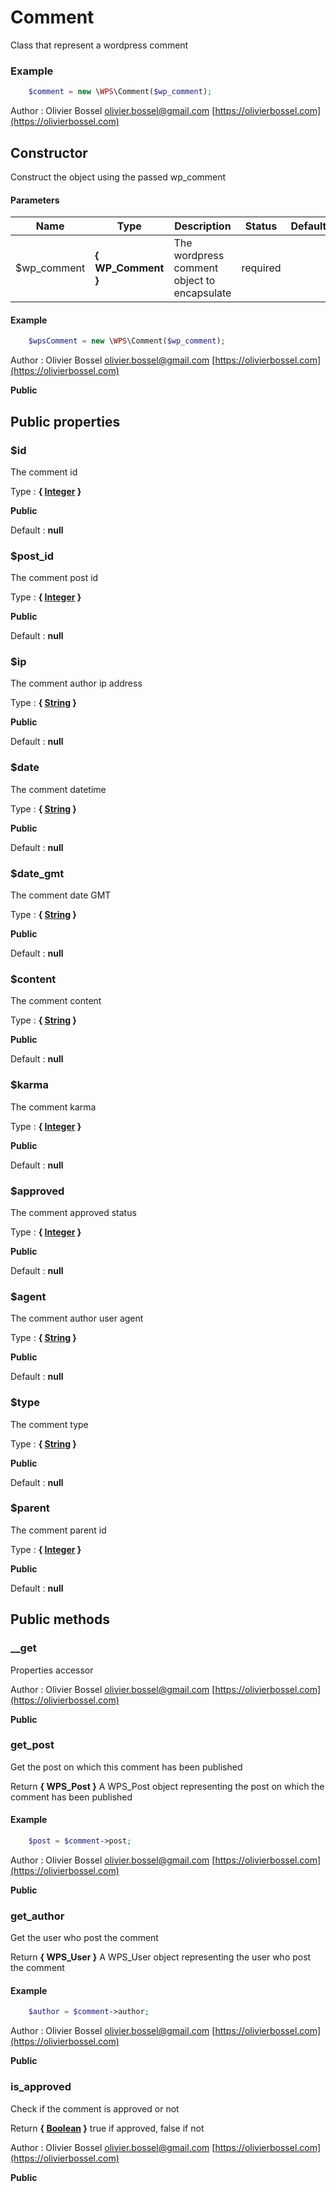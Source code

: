 # Comment

Class that represent a wordpress comment


### Example
```php
	$comment = new \WPS\Comment($wp_comment);
```
Author : Olivier Bossel [olivier.bossel@gmail.com](mailto:olivier.bossel@gmail.com) [https://olivierbossel.com](https://olivierbossel.com)


## Constructor

Construct the object using the passed wp_comment


#### Parameters
Name  |  Type  |  Description  |  Status  |  Default
------------  |  ------------  |  ------------  |  ------------  |  ------------
$wp_comment  |  **{ WP_Comment }**  |  The wordpress comment object to encapsulate  |  required  |

#### Example
```php
	$wpsComment = new \WPS\Comment($wp_comment);
```
Author : Olivier Bossel [olivier.bossel@gmail.com](mailto:olivier.bossel@gmail.com) [https://olivierbossel.com](https://olivierbossel.com)

**Public**


## Public properties


### $id

The comment id

Type : **{ [Integer](http://php.net/manual/en/language.types.integer.php) }**

**Public**

Default : **null**


### $post_id

The comment post id

Type : **{ [Integer](http://php.net/manual/en/language.types.integer.php) }**

**Public**

Default : **null**


### $ip

The comment author ip address

Type : **{ [String](http://php.net/manual/en/language.types.string.php) }**

**Public**

Default : **null**


### $date

The comment datetime

Type : **{ [String](http://php.net/manual/en/language.types.string.php) }**

**Public**

Default : **null**


### $date_gmt

The comment date GMT

Type : **{ [String](http://php.net/manual/en/language.types.string.php) }**

**Public**

Default : **null**


### $content

The comment content

Type : **{ [String](http://php.net/manual/en/language.types.string.php) }**

**Public**

Default : **null**


### $karma

The comment karma

Type : **{ [Integer](http://php.net/manual/en/language.types.integer.php) }**

**Public**

Default : **null**


### $approved

The comment approved status

Type : **{ [Integer](http://php.net/manual/en/language.types.integer.php) }**

**Public**

Default : **null**


### $agent

The comment author user agent

Type : **{ [String](http://php.net/manual/en/language.types.string.php) }**

**Public**

Default : **null**


### $type

The comment type

Type : **{ [String](http://php.net/manual/en/language.types.string.php) }**

**Public**

Default : **null**


### $parent

The comment parent id

Type : **{ [Integer](http://php.net/manual/en/language.types.integer.php) }**

**Public**

Default : **null**



## Public methods


### __get

Properties accessor


Author : Olivier Bossel [olivier.bossel@gmail.com](mailto:olivier.bossel@gmail.com) [https://olivierbossel.com](https://olivierbossel.com)

**Public**


### get_post

Get the post on which this comment has been published

Return **{ WPS_Post }** A WPS_Post object representing the post on which the comment has been published

#### Example
```php
	$post = $comment->post;
```
Author : Olivier Bossel [olivier.bossel@gmail.com](mailto:olivier.bossel@gmail.com) [https://olivierbossel.com](https://olivierbossel.com)

**Public**


### get_author

Get the user who post the comment

Return **{ WPS_User }** A WPS_User object representing the user who post the comment

#### Example
```php
	$author = $comment->author;
```
Author : Olivier Bossel [olivier.bossel@gmail.com](mailto:olivier.bossel@gmail.com) [https://olivierbossel.com](https://olivierbossel.com)

**Public**


### is_approved

Check if the comment is approved or not

Return **{ [Boolean](http://php.net/manual/en/language.types.boolean.php) }** true if approved, false if not

Author : Olivier Bossel [olivier.bossel@gmail.com](mailto:olivier.bossel@gmail.com) [https://olivierbossel.com](https://olivierbossel.com)

**Public**